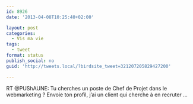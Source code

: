 ```yaml
---
id: 8926
date: '2013-04-08T10:25:40+02:00'

layout: post
categories:
  - Vis ma vie
tags:
  - tweet
format: status
publish_social: no
guid: 'http://tweets.local/?birdsite_tweet=321207205829427200'

---
```


RT @PUShAUNE: Tu cherches un poste de Chef de Projet dans le webmarketing ? Envoie ton profil, j’ai un client qui cherche à en recruter …